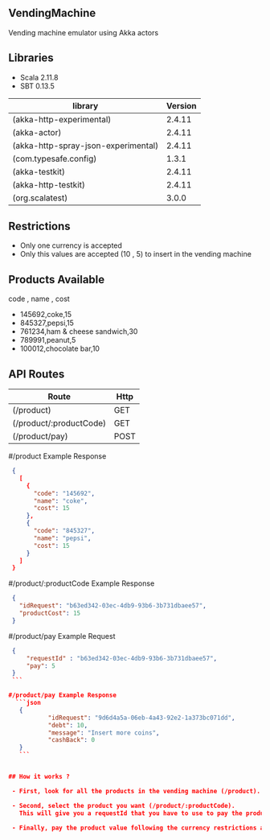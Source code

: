 ## VendingMachine
Vending machine emulator using Akka actors



## Libraries

* Scala 2.11.8
* SBT 0.13.5

|   library        |   Version         |
|   -------------    |   -------------   |
|   (akka-http-experimental)                                                    |   2.4.11 |
|   (akka-actor)                                                                |   2.4.11 |
|   (akka-http-spray-json-experimental)                                         |   2.4.11 |
|   (com.typesafe.config)                                                       |   1.3.1  |
|   (akka-testkit)                                                              |   2.4.11 |
|   (akka-http-testkit)                                                         |   2.4.11 |
|   (org.scalatest)                                                             |   3.0.0  |


## Restrictions

  - Only one currency is accepted
  - Only this values are accepted (10 , 5) to insert in the vending machine


## Products Available

code , name , cost

 - 145692,coke,15
 - 845327,pepsi,15
 - 761234,ham & cheese sandwich,30
 - 789991,peanut,5
 - 100012,chocolate bar,10

 ## API Routes

 |   Route            |   Http         |
 |   -------------    |   -------------|
 |   (/product)                                                                  |    GET   |
 |   (/product/:productCode)                                                     |    GET   |
 |   (/product/pay)                                                              |    POST  |

 #/product Example Response
```json
 {
   [
     {
       "code": "145692",
       "name": "coke",
       "cost": 15
     },
     {
       "code": "845327",
       "name": "pepsi",
       "cost": 15
     }
   ]
 }
 ```

 #/product/:productCode Example Response
 ```json
  {
    "idRequest": "b63ed342-03ec-4db9-93b6-3b731dbaee57",
    "productCost": 15
  }
  ```

  #/product/pay Example Request
   ```json
    {
      	"requestId" : "b63ed342-03ec-4db9-93b6-3b731dbaee57",
      	"pay": 5
    }
    ```

  #/product/pay Example Response
     ```json
      {
              "idRequest": "9d6d4a5a-06eb-4a43-92e2-1a373bc071dd",
              "debt": 10,
              "message": "Insert more coins",
              "cashBack": 0
      }
      ```


  ## How it works ?

    - First, look for all the products in the vending machine (/product).

    - Second, select the product you want (/product/:productCode).
      This will give you a requestId that you have to use to pay the product.

    - Finally, pay the product value following the currency restrictions and using the requestId (/product/pay)





